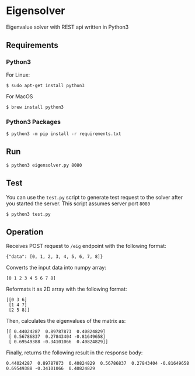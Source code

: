 # Eigensolver

Eigenvalue solver with REST api written in Python3

## Requirements

### Python3 

For Linux:

	$ sudo apt-get install python3

For MacOS

	$ brew install python3

### Python3 Packages

	$ python3 -m pip install -r requirements.txt

## Run

	$ python3 eigensolver.py 8080

## Test

You can use the `test.py` script to generate test request to the solver after you started the server. This script assumes server port `8080`

	$ python3 test.py

## Operation

Receives POST request to `/eig` endpoint with the following format:

	{"data": [0, 1, 2, 3, 4, 5, 6, 7, 8]}

Converts the input data into numpy array:

	[0 1 2 3 4 5 6 7 8]

Reformats it as 2D array with the following format:

	[[0 3 6]
	 [1 4 7]
	 [2 5 8]]

Then, calculates the eigenvalues of the matrix as:
	
	[[ 0.44024287  0.89787873  0.40824829]
	 [ 0.56786837  0.27843404 -0.81649658]
	 [ 0.69549388 -0.34101066  0.40824829]]

Finally, returns the following result in the response body:

	0.44024287  0.89787873  0.40824829  0.56786837  0.27843404 -0.81649658 0.69549388 -0.34101066  0.40824829
